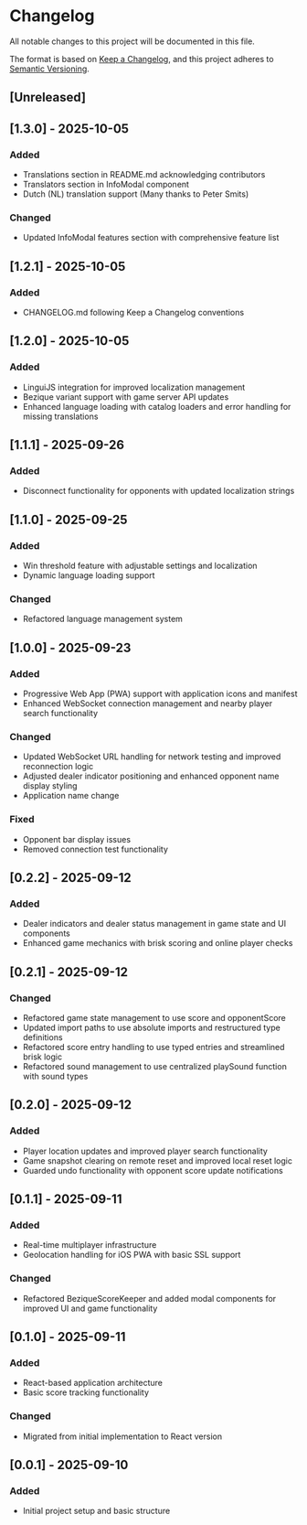 # Changelog

All notable changes to this project will be documented in this file.

The format is based on [Keep a Changelog](https://keepachangelog.com/en/1.0.0/),
and this project adheres to [Semantic Versioning](https://semver.org/spec/v2.0.0.html).

## [Unreleased]

## [1.3.0] - 2025-10-05

### Added
- Translations section in README.md acknowledging contributors
- Translators section in InfoModal component
- Dutch (NL) translation support (Many thanks to Peter Smits)

### Changed
- Updated InfoModal features section with comprehensive feature list

## [1.2.1] - 2025-10-05

### Added
- CHANGELOG.md following Keep a Changelog conventions

## [1.2.0] - 2025-10-05

### Added
- LinguiJS integration for improved localization management
- Bezique variant support with game server API updates
- Enhanced language loading with catalog loaders and error handling for missing translations

## [1.1.1] - 2025-09-26

### Added
- Disconnect functionality for opponents with updated localization strings

## [1.1.0] - 2025-09-25

### Added
- Win threshold feature with adjustable settings and localization
- Dynamic language loading support

### Changed
- Refactored language management system

## [1.0.0] - 2025-09-23

### Added
- Progressive Web App (PWA) support with application icons and manifest
- Enhanced WebSocket connection management and nearby player search functionality

### Changed
- Updated WebSocket URL handling for network testing and improved reconnection logic
- Adjusted dealer indicator positioning and enhanced opponent name display styling
- Application name change

### Fixed
- Opponent bar display issues
- Removed connection test functionality

## [0.2.2] - 2025-09-12

### Added
- Dealer indicators and dealer status management in game state and UI components
- Enhanced game mechanics with brisk scoring and online player checks

## [0.2.1] - 2025-09-12

### Changed
- Refactored game state management to use score and opponentScore
- Updated import paths to use absolute imports and restructured type definitions
- Refactored score entry handling to use typed entries and streamlined brisk logic
- Refactored sound management to use centralized playSound function with sound types

## [0.2.0] - 2025-09-12

### Added
- Player location updates and improved player search functionality
- Game snapshot clearing on remote reset and improved local reset logic
- Guarded undo functionality with opponent score update notifications

## [0.1.1] - 2025-09-11

### Added
- Real-time multiplayer infrastructure
- Geolocation handling for iOS PWA with basic SSL support

### Changed
- Refactored BeziqueScoreKeeper and added modal components for improved UI and game functionality

## [0.1.0] - 2025-09-11

### Added
- React-based application architecture
- Basic score tracking functionality

### Changed
- Migrated from initial implementation to React version

## [0.0.1] - 2025-09-10

### Added
- Initial project setup and basic structure

